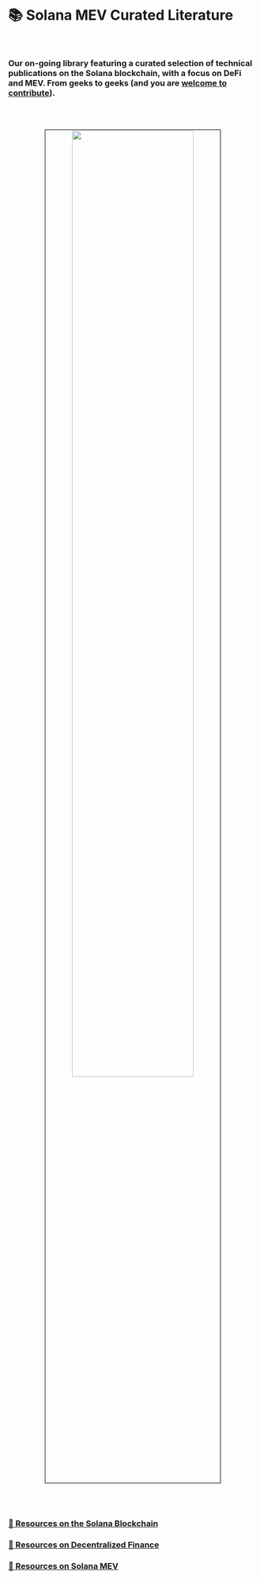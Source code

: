# 📚 Solana MEV Curated Literature

<br>

### Our on-going library featuring a curated selection of technical publications on the Solana blockchain, with a focus on DeFi and MEV. From geeks to geeks (and you are [welcome to contribute](./CONTRIBUTING.md)).


<br>
<br>


<p align="center">
<img src="https://github.com/urani-labs/solana-mev-literature/assets/162904807/9b66ac00-b114-45f9-ab44-695eb516c8da" width="70%" align="center" style="padding:1px;border:1px solid black;"/>
</p>
<br>
<br>


### [📘 Resources on the Solana Blockchain](1_Solana.md)
### [📙 Resources on Decentralized Finance](2_DeFi.md)
### [📗 Resources on Solana MEV](3_MEV.md)

